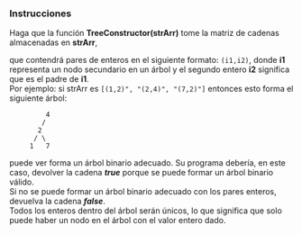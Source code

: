 ### Instrucciones
Haga que la función **TreeConstructor(strArr)** tome la matriz de cadenas almacenadas en **strArr**,

que contendrá pares de enteros en el siguiente formato: ``(i1,i2)``, donde **i1** representa un nodo secundario en un árbol y el segundo entero **i2** significa que es el padre de **i1**.
<br>
Por ejemplo: si strArr es ``[(1,2)", "(2,4)", "(7,2)"]`` entonces esto forma el siguiente árbol:

~~~
         4
        /
       2
      / \
     1   7
~~~
 puede ver forma un árbol binario adecuado. Su programa debería, en este caso, 
devolver la cadena ***true*** porque se puede formar un árbol binario válido.
<br>
Si no se puede formar un árbol binario adecuado con los pares enteros, devuelva la cadena ***false***.
<br>
Todos los enteros dentro del árbol serán únicos, lo que significa que solo puede haber un nodo en el árbol con el valor entero dado.